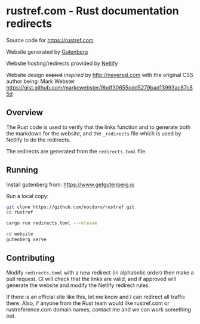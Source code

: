 # rustref.com - Rust documentation redirects
Source code for https://rustref.com

Website generated by [Gutenberg](https://www.getgutenberg.io)

Website hosting/redirects provided by [Netlify](https://netlify.com)

Website design ~~copied~~ _inspired_ by http://neverssl.com with the original CSS author being: Mark Webster https://gist.github.com/markcwebster/9bdf30655cdd5279bad13993ac87c85d

## Overview
The Rust code is used to verify that the links function and to generate both the markdown for the website, and the `_redirects` file which is used by Netlify to do the redirects.

The redirects are generated from the `redirects.toml` file.

## Running
Install gutenberg from: https://www.getgutenberg.io

Run a local copy:
```bash
git clone https://github.com/nocduro/rustref.git
cd rustref

cargo run redirects.toml --release

cd website
gutenberg serve
```

## Contributing
Modify `redirects.toml` with a new redirect (in alphabetic order) then make a pull request. 
CI will check that the links are valid, and if approved will generate the website and modify the Netlify redirect rules.

If there is an official site like this, let me know and I can redirect all traffic there. Also, if anyone from the Rust team would like rustref.com or rustreference.com domain names, contact me and we can work something out.